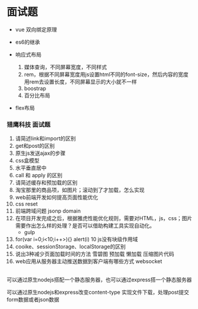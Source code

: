 # 面试题

* vue 双向绑定原理

* es6的继承

* 响应式布局
    1. 媒体查询，不同屏幕宽度，不同样式
    2. rem，根据不同屏幕宽度用js设置html不同的font-size，然后内容的宽度用rem去设置长度，不同屏幕显示的大小就不一样
    3. boostrap
    4. 百分比布局

* flex布局

### 猎鹰科技 面试题

1. 请简述link和import的区别
2. get和post的区别
3. 原生js发送ajax的步骤
4. css盒模型
5. 水平垂直居中
6. call 和 apply 的区别
7. 请简述缓存和预加载的区别
8. 淘宝那里的商品项，如图片；滚动到了才加载，怎么实现
9. web前端开发如何提高页面性能优化
10. css reset
11. 前端跨域问题
    jsonp domain
12. 在项目开发完成之后，根据雅虎性能优化规则，需要对HTML，js，css；图片需要作出怎么样的处理？是否可以借助构建工具实现自动化。
    * gulp
13. for(var i=0;i<10;i++>){} alert(i)
    10
    js没有块级作用域
14. cooike、sessionStorage、localStorage的区别
15. 说出3种减少页面加载时间的方法
    雪碧图
    预加载
    懒加载
    压缩图片代码
16. web应用从服务器主动推送数据到客户端有哪些方式
    websocket





## 

可以通过原生nodejs搭配一个静态服务器，也可以通过express搭一个静态服务器

可以通过原生nodejs和express改变content-type 实现文件下载，处理post提交form数据或者json数据